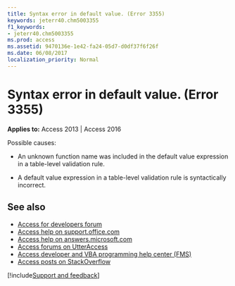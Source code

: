 ```yaml
---
title: Syntax error in default value. (Error 3355)
keywords: jeterr40.chm5003355
f1_keywords:
- jeterr40.chm5003355
ms.prod: access
ms.assetid: 9470136e-1e42-fa24-05d7-d0df37f6f26f
ms.date: 06/08/2017
localization_priority: Normal
---
```



# Syntax error in default value. (Error 3355)

  

**Applies to:** Access 2013 | Access 2016

Possible causes:



- An unknown function name was included in the default value expression in a table-level validation rule.
    
- A default value expression in a table-level validation rule is syntactically incorrect.
    

## See also

- [Access for developers forum](https://social.msdn.microsoft.com/Forums/office/home?forum=accessdev)
- [Access help on support.office.com](https://support.office.com/search/results?query=Access)
- [Access help on answers.microsoft.com](https://answers.microsoft.com/)
- [Access forums on UtterAccess](https://www.utteraccess.com/forum/index.php?act=idx)
- [Access developer and VBA programming help center (FMS)](https://www.fmsinc.com/MicrosoftAccess/developer/)
- [Access posts on StackOverflow](https://stackoverflow.com/questions/tagged/ms-access)

[!include[Support and feedback](~/includes/feedback-boilerplate.md)]